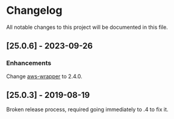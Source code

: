 # Changelog

All notable changes to this project will be documented in this file.

## [25.0.6] - 2023-09-26

### Enhancements

Change [aws-wrapper](https://github.com/aws/aws-advanced-jdbc-wrapper) to 2.4.0.


## [25.0.3] - 2019-08-19

Broken release process, required going immediately to .4 to fix it.
